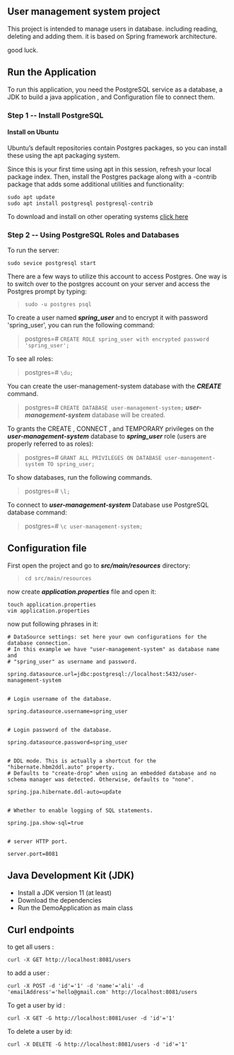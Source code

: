## User management system project
 This project is intended to manage users in database.
including reading, deleting and adding them. it is based on Spring framework architecture.
 
good luck.

## Run the Application
 To run this application, you need the PostgreSQL service as a database,
a JDK to build a java application , and Configuration file to connect them.

### Step 1 -- Install PostgreSQL
#### Install on Ubuntu
 Ubuntu’s default repositories contain Postgres packages, so you can install these using the apt packaging system.
  
 Since this is your first time using apt in this session, refresh your local package index. Then, install the Postgres
 package along with a -contrib package that adds some additional utilities and functionality:
 
```
sudo apt update
sudo apt install postgresql postgresql-contrib
```
 
To download and install on other operating systems  [click here](https://www.postgresql.org/download/)
 
### Step 2 -- Using PostgreSQL Roles and Databases

To run the server:

`sudo sevice postgresql start`

There are a few ways to utilize this account to access Postgres. One way is to switch over to the postgres account on 
your server and access the Postgres prompt by typing:
> `sudo -u postgres psql`

To create a user named **_spring_user_** and to encrypt it with password 'spring_user',
you can run the following command:
> postgres=# `CREATE ROLE spring_user with encrypted password 'spring_user';`

To see all roles:
> postgres=# `\du;`

You can create the user-management-system database with the _**CREATE**_ command.
> postgres=# `CREATE DATABASE user-management-system;`
_**user-management-system**_ database will be created.

To grants the CREATE , CONNECT , and TEMPORARY privileges on the **_user-management-system_** database to 
   **_spring_user_** role (users are properly referred to as roles):
> postgres=# `GRANT ALL PRIVILEGES ON DATABASE user-management-system TO spring_user;`

To show databases, run the following commands.
> postgres=# `\l;`
>
To connect to _**user-management-system**_ Database use PostgreSQL database command:
> postgres=# `\c user-management-system;`

## Configuration file
First open the project and go to _**src/main/resources**_ directory:
 
>  `cd src/main/resources`
 
now create _**application.properties**_ file and open it:
 
```
touch application.properties
vim application.properties
```
 
now put following phrases in it:

``` 
# DataSource settings: set here your own configurations for the database connection.
# In this example we have "user-management-system" as database name and 
# "spring_user" as username and password.

spring.datasource.url=jdbc:postgresql://localhost:5432/user-management-system 


# Login username of the database.

spring.datasource.username=spring_user


# Login password of the database.

spring.datasource.password=spring_user


# DDL mode. This is actually a shortcut for the "hibernate.hbm2ddl.auto" property.
# Defaults to "create-drop" when using an embedded database and no schema manager was detected. Otherwise, defaults to "none".

spring.jpa.hibernate.ddl-auto=update


# Whether to enable logging of SQL statements.

spring.jpa.show-sql=true


# server HTTP port.

server.port=8081

```

## Java Development Kit (JDK)
* Install a JDK version 11 (at least)
* Download the dependencies 
* Run the DemoApplication as main class

## Curl endpoints
 to get all users : 
 
 `curl -X GET http://localhost:8081/users`
 
 to add a user :
 
 `curl -X POST -d 'id'='1' -d 'name'='ali' -d 'emailAddress'='hello@gmail.com' http://localhost:8081/users`
 
 To get a user by id :
 
 `curl -X GET -G http://localhost:8081/user -d 'id'='1'`
 
 To delete a user by id:
 
 `curl -X DELETE -G http://localhost:8081/users -d 'id'='1'`